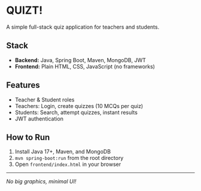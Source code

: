 # QUIZT!

A simple full-stack quiz application for teachers and students.

## Stack
- **Backend:** Java, Spring Boot, Maven, MongoDB, JWT
- **Frontend:** Plain HTML, CSS, JavaScript (no frameworks)

## Features
- Teacher & Student roles
- Teachers: Login, create quizzes (10 MCQs per quiz)
- Students: Search, attempt quizzes, instant results
- JWT authentication

## How to Run
1. Install Java 17+, Maven, and MongoDB
2. `mvn spring-boot:run` from the root directory
3. Open `frontend/index.html` in your browser

---

*No big graphics, minimal UI!*
